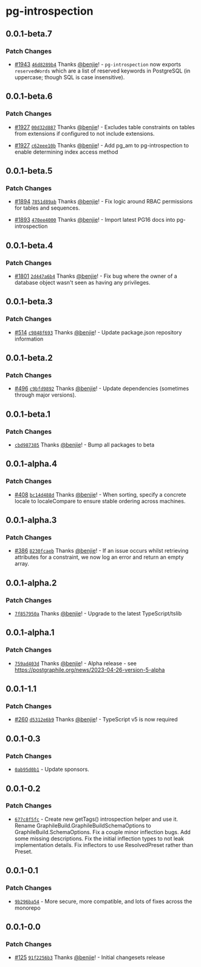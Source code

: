 # pg-introspection

## 0.0.1-beta.7

### Patch Changes

- [#1943](https://github.com/graphile/crystal/pull/1943)
  [`46d8289b4`](https://github.com/graphile/crystal/commit/46d8289b44ab10aea1ff3d2915184650d6896b81)
  Thanks [@benjie](https://github.com/benjie)! - `pg-introspection` now exports
  `reservedWords` which are a list of reserved keywords in PostgreSQL (in
  uppercase; though SQL is case insensitive).

## 0.0.1-beta.6

### Patch Changes

- [#1927](https://github.com/graphile/crystal/pull/1927)
  [`00d32d887`](https://github.com/graphile/crystal/commit/00d32d887a6ae01374a4fda1babab7c8f14832c0)
  Thanks [@benjie](https://github.com/benjie)! - Excludes table constraints on
  tables from extensions if configured to not include extensions.

- [#1927](https://github.com/graphile/crystal/pull/1927)
  [`c62eee10b`](https://github.com/graphile/crystal/commit/c62eee10b445f9455bf2a0524ad2b828bdf4ffa6)
  Thanks [@benjie](https://github.com/benjie)! - Add pg_am to pg-introspection
  to enable determining index access method

## 0.0.1-beta.5

### Patch Changes

- [#1894](https://github.com/graphile/crystal/pull/1894)
  [`7851d89ab`](https://github.com/graphile/crystal/commit/7851d89ab4216b0252583f0068a69900fa2ddc88)
  Thanks [@benjie](https://github.com/benjie)! - Fix logic around RBAC
  permissions for tables and sequences.

- [#1893](https://github.com/graphile/crystal/pull/1893)
  [`470ee4000`](https://github.com/graphile/crystal/commit/470ee40008689de7cf6f206a9897abbe4891ff9b)
  Thanks [@benjie](https://github.com/benjie)! - Import latest PG16 docs into
  pg-introspection

## 0.0.1-beta.4

### Patch Changes

- [#1801](https://github.com/graphile/crystal/pull/1801)
  [`2d447a6b4`](https://github.com/graphile/crystal/commit/2d447a6b45d7db2813bd957f412cd959e2185759)
  Thanks [@benjie](https://github.com/benjie)! - Fix bug where the owner of a
  database object wasn't seen as having any privileges.

## 0.0.1-beta.3

### Patch Changes

- [#514](https://github.com/graphile/crystal-pre-merge/pull/514)
  [`c9848f693`](https://github.com/graphile/crystal-pre-merge/commit/c9848f6936a5abd7740c0638bfb458fb5551f03b)
  Thanks [@benjie](https://github.com/benjie)! - Update package.json repository
  information

## 0.0.1-beta.2

### Patch Changes

- [#496](https://github.com/benjie/crystal/pull/496)
  [`c9bfd9892`](https://github.com/benjie/crystal/commit/c9bfd989247f9433fb5b18c5175c9d8d64cd21a1)
  Thanks [@benjie](https://github.com/benjie)! - Update dependencies (sometimes
  through major versions).

## 0.0.1-beta.1

### Patch Changes

- [`cbd987385`](https://github.com/benjie/crystal/commit/cbd987385f99bd1248bc093ac507cc2f641ba3e8)
  Thanks [@benjie](https://github.com/benjie)! - Bump all packages to beta

## 0.0.1-alpha.4

### Patch Changes

- [#408](https://github.com/benjie/crystal/pull/408)
  [`bc14d488d`](https://github.com/benjie/crystal/commit/bc14d488d5385f350b6d377716e43c46a405dc57)
  Thanks [@benjie](https://github.com/benjie)! - When sorting, specify a
  concrete locale to localeCompare to ensure stable ordering across machines.

## 0.0.1-alpha.3

### Patch Changes

- [#386](https://github.com/benjie/crystal/pull/386)
  [`8230fcaeb`](https://github.com/benjie/crystal/commit/8230fcaeb0286c905fc0dad4b7af2d94bac88a44)
  Thanks [@benjie](https://github.com/benjie)! - If an issue occurs whilst
  retrieving attributes for a constraint, we now log an error and return an
  empty array.

## 0.0.1-alpha.2

### Patch Changes

- [`7f857950a`](https://github.com/benjie/crystal/commit/7f857950a7e4ec763c936eb6bd1fb77824041d71)
  Thanks [@benjie](https://github.com/benjie)! - Upgrade to the latest
  TypeScript/tslib

## 0.0.1-alpha.1

### Patch Changes

- [`759ad403d`](https://github.com/benjie/crystal/commit/759ad403d71363312c5225c165873ae84b8a098c)
  Thanks [@benjie](https://github.com/benjie)! - Alpha release - see
  https://postgraphile.org/news/2023-04-26-version-5-alpha

## 0.0.1-1.1

### Patch Changes

- [#260](https://github.com/benjie/crystal/pull/260)
  [`d5312e6b9`](https://github.com/benjie/crystal/commit/d5312e6b968fbeb46d074b82a41b4bdbc166598c)
  Thanks [@benjie](https://github.com/benjie)! - TypeScript v5 is now required

## 0.0.1-0.3

### Patch Changes

- [`0ab95d0b1`](undefined) - Update sponsors.

## 0.0.1-0.2

### Patch Changes

- [`677c8f5fc`](undefined) - Create new getTags() introspection helper and use
  it. Rename GraphileBuild.GraphileBuildSchemaOptions to
  GraphileBuild.SchemaOptions. Fix a couple minor inflection bugs. Add some
  missing descriptions. Fix the initial inflection types to not leak
  implementation details. Fix inflectors to use ResolvedPreset rather than
  Preset.

## 0.0.1-0.1

### Patch Changes

- [`9b296ba54`](undefined) - More secure, more compatible, and lots of fixes
  across the monorepo

## 0.0.1-0.0

### Patch Changes

- [#125](https://github.com/benjie/crystal/pull/125)
  [`91f2256b3`](https://github.com/benjie/crystal/commit/91f2256b3fd699bec19fc86f1ca79df057e58639)
  Thanks [@benjie](https://github.com/benjie)! - Initial changesets release
